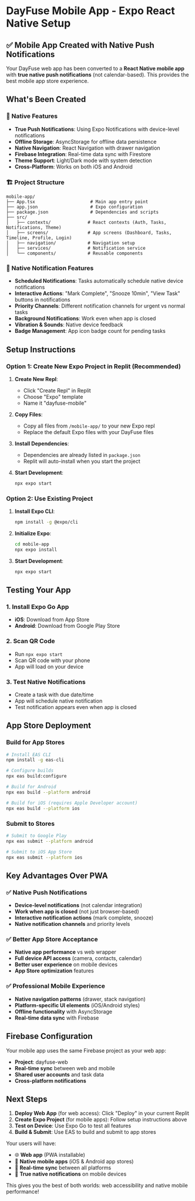 # DayFuse Mobile App - Expo React Native Setup

## ✅ Mobile App Created with Native Push Notifications

Your DayFuse web app has been converted to a **React Native mobile app** with **true native push notifications** (not calendar-based). This provides the best mobile app store experience.

## What's Been Created

### 📱 Native Features
- **True Push Notifications**: Using Expo Notifications with device-level notifications
- **Offline Storage**: AsyncStorage for offline data persistence
- **Native Navigation**: React Navigation with drawer navigation
- **Firebase Integration**: Real-time data sync with Firestore
- **Theme Support**: Light/Dark mode with system detection
- **Cross-Platform**: Works on both iOS and Android

### 🏗️ Project Structure
```
mobile-app/
├── App.tsx                     # Main app entry point
├── app.json                    # Expo configuration
├── package.json                # Dependencies and scripts
├── src/
│   ├── contexts/              # React contexts (Auth, Tasks, Notifications, Theme)
│   ├── screens/               # App screens (Dashboard, Tasks, Timeline, Profile, Login)
│   ├── navigation/            # Navigation setup
│   ├── services/              # Notification service
│   └── components/            # Reusable components
```

### 🔔 Native Notification Features
- **Scheduled Notifications**: Tasks automatically schedule native device notifications
- **Interactive Actions**: "Mark Complete", "Snooze 10min", "View Task" buttons in notifications
- **Priority Channels**: Different notification channels for urgent vs normal tasks
- **Background Notifications**: Work even when app is closed
- **Vibration & Sounds**: Native device feedback
- **Badge Management**: App icon badge count for pending tasks

## Setup Instructions

### Option 1: Create New Expo Project in Replit (Recommended)

1. **Create New Repl**:
   - Click "Create Repl" in Replit
   - Choose "Expo" template
   - Name it "dayfuse-mobile"

2. **Copy Files**:
   - Copy all files from `/mobile-app/` to your new Expo repl
   - Replace the default Expo files with your DayFuse files

3. **Install Dependencies**:
   - Dependencies are already listed in `package.json`
   - Replit will auto-install when you start the project

4. **Start Development**:
   ```bash
   npx expo start
   ```

### Option 2: Use Existing Project

1. **Install Expo CLI**:
   ```bash
   npm install -g @expo/cli
   ```

2. **Initialize Expo**:
   ```bash
   cd mobile-app
   npx expo install
   ```

3. **Start Development**:
   ```bash
   npx expo start
   ```

## Testing Your App

### 1. Install Expo Go App
- **iOS**: Download from App Store
- **Android**: Download from Google Play Store

### 2. Scan QR Code
- Run `npx expo start`
- Scan QR code with your phone
- App will load on your device

### 3. Test Native Notifications
- Create a task with due date/time
- App will schedule native notification
- Test notification appears even when app is closed

## App Store Deployment

### Build for App Stores
```bash
# Install EAS CLI
npm install -g eas-cli

# Configure builds
npx eas build:configure

# Build for Android
npx eas build --platform android

# Build for iOS (requires Apple Developer account)
npx eas build --platform ios
```

### Submit to Stores
```bash
# Submit to Google Play
npx eas submit --platform android

# Submit to iOS App Store
npx eas submit --platform ios
```

## Key Advantages Over PWA

### ✅ Native Push Notifications
- **Device-level notifications** (not calendar integration)
- **Work when app is closed** (not just browser-based)
- **Interactive notification actions** (mark complete, snooze)
- **Native notification channels** and priority levels

### ✅ Better App Store Acceptance
- **Native app performance** vs web wrapper
- **Full device API access** (camera, contacts, calendar)
- **Better user experience** on mobile devices
- **App Store optimization** features

### ✅ Professional Mobile Experience
- **Native navigation patterns** (drawer, stack navigation)
- **Platform-specific UI elements** (iOS/Android styles)
- **Offline functionality** with AsyncStorage
- **Real-time data sync** with Firebase

## Firebase Configuration

Your mobile app uses the same Firebase project as your web app:
- **Project**: dayfuse-web
- **Real-time sync** between web and mobile
- **Shared user accounts** and task data
- **Cross-platform notifications**

## Next Steps

1. **Deploy Web App** (for web access): Click "Deploy" in your current Replit
2. **Create Expo Project** (for mobile apps): Follow setup instructions above
3. **Test on Device**: Use Expo Go to test all features
4. **Build & Submit**: Use EAS to build and submit to app stores

Your users will have:
- 🌐 **Web app** (PWA installable) 
- 📱 **Native mobile apps** (iOS & Android app stores)
- 🔄 **Real-time sync** between all platforms
- 🔔 **True native notifications** on mobile devices

This gives you the best of both worlds: web accessibility and native mobile performance!
